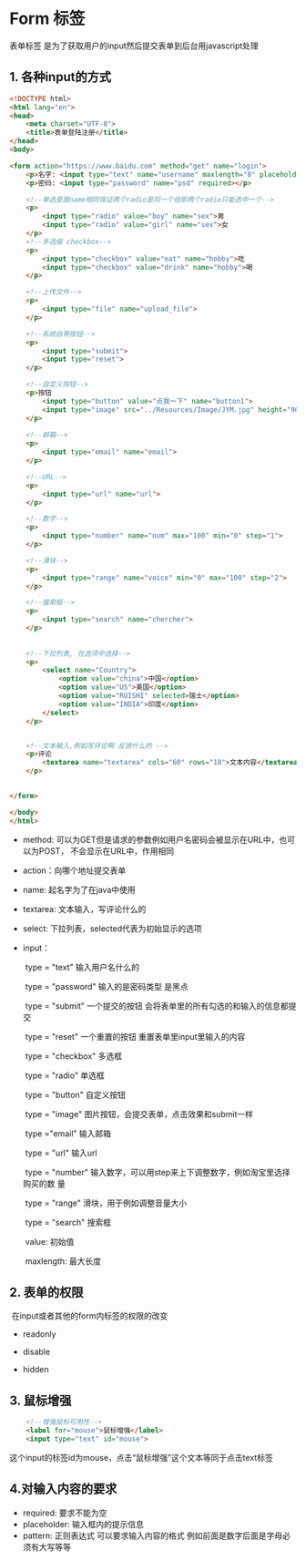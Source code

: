# Form 标签

表单标签 是为了获取用户的input然后提交表单到后台用javascript处理

## 1. 各种input的方式

```html
<!DOCTYPE html>
<html lang="en">
<head>
    <meta charset="UTF-8">
    <title>表单登陆注册</title>
</head>
<body>

<form action="https://www.baidu.com" method="get" name="login">
    <p>名字: <input type="text" name="username" maxlength="8" placehold="请输入用户名"></p>
    <p>密码: <input type="password" name="psd" required></p>

    <!--单选里面name相同保证两个radio是同一个组即两个radio只能选中一个-->
    <p>
        <input type="radio" value="boy" name="sex">男
        <input type="radio" value="girl" name="sex">女
    </p>
    <!--多选框 checkbox-->
    <p>
        <input type="checkbox" value="eat" name="hobby">吃
        <input type="checkbox" value="drink" name="hobby">喝
    </p>

    <!--上传文件-->
    <p>
        <input type="file" name="upload_file">
    </p>

    <!--系统自带按钮-->
    <p>
        <input type="submit">
        <input type="reset">
    </p>

    <!--自定义按钮-->
    <p>按钮
        <input type="button" value="点我一下" name="button1">
        <input type="image" src="../Resources/Image/JYM.jpg" height="90" width="60" name="button2">
    </p>
    
    <!--邮箱-->
    <p>
        <input type="email" name="email">
    </p>

    <!--URL-->
    <p>
        <input type="url" name="url">
    </p>

    <!--数字-->
    <p>
        <input type="number" name="num" max="100" min="0" step="1">
    </p>

    <!--滑块-->
    <p>
        <input type="range" name="voice" min="0" max="100" step="2">
    </p>

    <!--搜索框-->
    <p>
        <input type="search" name="chercher">
    </p>
    
    
    <!--下拉列表, 在选项中选择-->
    <p>
        <select name="Country">
            <option value="china">中国</option>
            <option value="US">美国</option>
            <option value="RUISHI" selected>瑞士</option>
            <option value="INDIA">印度</option>
        </select>
    </p>


    <!--文本输入,例如写评论啊 反馈什么的 -->
    <p>评论
        <textarea name="textarea" cols="60" rows="10">文本内容</textarea>
    </p>
    

</form>

</body>
</html>
```

- method: 可以为GET但是请求的参数例如用户名密码会被显示在URL中，也可以为POST， 不会显示在URL中，作用相同

- action：向哪个地址提交表单

- name: 起名字为了在java中使用

- textarea: 文本输入，写评论什么的

- select: 下拉列表，selected代表为初始显示的选项

- input：

  ​	type = "text" 输入用户名什么的

  ​	type = "password" 输入的是密码类型 是黑点

  ​	type = "submit" 一个提交的按钮 会将表单里的所有勾选的和输入的信息都提交

  ​	type = "reset" 一个重置的按钮 重置表单里input里输入的内容

  ​	type = "checkbox" 多选框

  ​	type = "radio" 单选框

  ​	type = "button" 自定义按钮

  ​	type = "image" 图片按钮，会提交表单，点击效果和submit一样

  ​	type ="email" 输入邮箱

  ​	type = "url" 输入url

  ​	type = "number" 输入数字，可以用step来上下调整数字，例如淘宝里选择购买的数	量

  ​	type = "range" 滑块，用于例如调整音量大小

  ​	type = "search" 搜索框

  ​	value: 初始值

  ​	maxlength: 最大长度

## 2. 表单的权限

​	在input或者其他的form内标签的权限的改变

- readonly

- disable

- hidden

  

## 3. 鼠标增强

```html
    <!--增强鼠标可用性-->
    <label for="mouse">鼠标增强</label>
    <input type="text" id="mouse">
```

这个input的标签id为mouse，点击“鼠标增强”这个文本等同于点击text标签



## 4.对输入内容的要求

- required: 要求不能为空
- placeholder: 输入框内的提示信息
- pattern: 正则表达式 可以要求输入内容的格式 例如前面是数字后面是字母必须有大写等等



## 